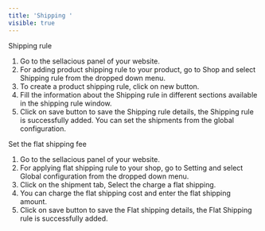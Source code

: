 ```yaml
---
title: 'Shipping '
visible: true
---
```


Shipping rule
1. Go to the sellacious panel of your website.
2. For adding product shipping rule to your product, go to Shop and select Shipping rule from the dropped down menu.
3. To create a product shipping rule, click on new button.
4. Fill the information about the Shipping rule in different sections available in the shipping rule window. 
5. Click on save button to save the Shipping rule details, the Shipping rule is successfully added.
You can set the shipments from the global configuration.

Set the flat shipping fee
1. Go to the sellacious panel of your website.
2. For applying flat shipping rule to your shop, go to Setting and select Global configuration from the dropped down menu.
3. Click on the shipment tab, Select the charge a flat shipping.
4. You can charge the flat shipping cost and enter the flat shipping amount.
5. Click on save button to save the Flat shipping details, the Flat Shipping rule is successfully added.
